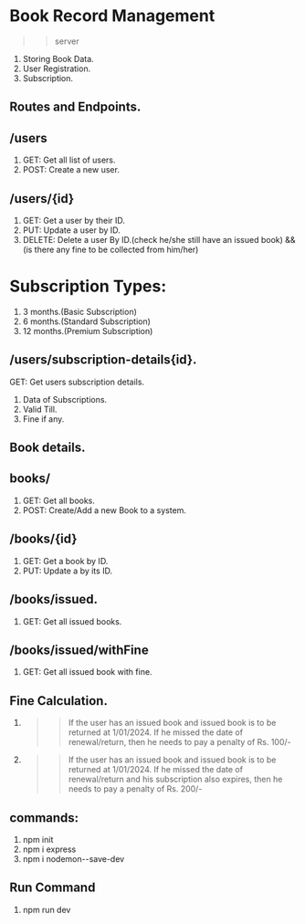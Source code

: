 # Book Record Management

>> server
   1. Storing Book Data.
   2. User Registration.
   3. Subscription.

## Routes and  Endpoints.

## /users
1. GET: Get all list of users.
2. POST: Create a new user.

## /users/{id}
1. GET: Get a user by their ID.
2. PUT: Update a user by ID.
3. DELETE: Delete a user By ID.(check he/she still have an issued book) && (is there any fine to be collected from him/her)

# Subscription Types:
1. 3 months.(Basic Subscription)
2. 6 months.(Standard Subscription)
3. 12 months.(Premium Subscription)

## /users/subscription-details{id}.
GET: Get users subscription details.
 1.  Data of Subscriptions.
 2.  Valid Till.
 3.  Fine if any.

## Book details.

## books/
1. GET: Get all books.
2. POST: Create/Add a new Book to a system.


## /books/{id}
1. GET: Get a book by ID.
2. PUT: Update a by its ID.

## /books/issued.
1. GET: Get all issued books.

## /books/issued/withFine
1. GET: Get all issued book with fine.

## Fine Calculation.
  1. >> If the user has an issued book and issued book is to be returned at 1/01/2024.
  If he missed the date of renewal/return, then he needs to pay a penalty of Rs. 100/-

  2. >> If the user has an issued book and issued book is to be returned at 1/01/2024.
  If he missed the date of renewal/return and his subscription also expires, then he needs to pay a penalty of Rs. 200/-


## commands: 
1. npm init
2. npm i express
3. npm i nodemon--save-dev

## Run Command
1. npm run dev
